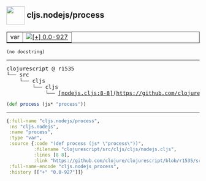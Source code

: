 ## <img width="48px" valign="middle" src="http://i.imgur.com/Hi20huC.png"> cljs.nodejs/process

 <table border="1">
<tr>
<td>var</td>
<td><a href="https://github.com/cljsinfo/api-refs/tree/0.0-927"><img valign="middle" alt="[+] 0.0-927" src="https://img.shields.io/badge/+-0.0--927-lightgrey.svg"></a> </td>
</tr>
</table>

 <samp>
</samp>

```
(no docstring)
```

---

 <pre>
clojurescript @ r1535
└── src
    └── cljs
        └── cljs
            └── <ins>[nodejs.cljs:8-8](https://github.com/clojure/clojurescript/blob/r1535/src/cljs/cljs/nodejs.cljs#L8-L8)</ins>
</pre>

```clj
(def process (js* "process"))
```


---

```clj
{:full-name "cljs.nodejs/process",
 :ns "cljs.nodejs",
 :name "process",
 :type "var",
 :source {:code "(def process (js* \"process\"))",
          :filename "clojurescript/src/cljs/cljs/nodejs.cljs",
          :lines [8 8],
          :link "https://github.com/clojure/clojurescript/blob/r1535/src/cljs/cljs/nodejs.cljs#L8-L8"},
 :full-name-encode "cljs.nodejs_process",
 :history [["+" "0.0-927"]]}

```
